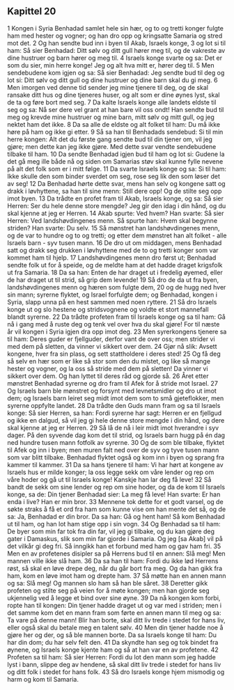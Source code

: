 ## Kapittel 20

1 Kongen i Syria Benhadad samlet hele sin hær, og to og tretti konger fulgte ham med hester og vogner; og han dro opp og kringsatte Samaria og stred mot det.
2 Og han sendte bud inn i byen til Akab, Israels konge,
3 og lot si til ham: Så sier Benhadad: Ditt sølv og ditt gull hører meg til, og de vakreste av dine hustruer og barn hører og meg til.
4 Israels konge svarte og sa: Det er som du sier, min herre konge! Jeg og alt hva mitt er, hører deg til.
5 Men sendebudene kom igjen og sa: Så sier Benhadad: Jeg sendte bud til deg og lot si: Ditt sølv og ditt gull og dine hustruer og dine barn skal du gi meg.
6 Men imorgen ved denne tid sender jeg mine tjenere til deg, og de skal ransake ditt hus og dine tjeneres huser, og alt som er dine øynes lyst, skal de ta og føre bort med seg.
7 Da kalte Israels konge alle landets eldste til seg og sa: Nå ser dere vel grant at han bare vil oss ondt! Han sendte bud til meg og krevde mine hustruer og mine barn, mitt sølv og mitt gull, og jeg nektet ham det ikke.
8 Da sa alle de eldste og alt folket til ham: Du må ikke høre på ham og ikke gi etter.
9 Så sa han til Benhadads sendebud: Si til min herre kongen: Alt det du første gang sendte bud til din tjener om, vil jeg gjøre; men dette kan jeg ikke gjøre. Med dette svar vendte sendebudene tilbake til ham.
10 Da sendte Benhadad igjen bud til ham og lot si: Gudene la det gå meg ille både nå og siden om Samarias støv skal kunne fylle nevene på alt det folk som er i mitt følge.
11 Da svarte Israels konge og sa: Si til ham: Ikke skulle den som binder sverdet om seg, rose seg lik den som løser det av seg!
12 Da Benhadad hørte dette svar, mens han selv og kongene satt og drakk i løvhyttene, sa han til sine menn: Still dere opp! Og de stilte seg opp imot byen.
13 Da trådte en profet fram til Akab, Israels konge, og sa: Så sier Herren: Ser du hele denne store mengde? Jeg gir den idag i din hånd, og du skal kjenne at jeg er Herren.
14 Akab spurte: Ved hvem? Han svarte: Så sier Herren: Ved landshøvdingenes menn. Så spurte han: Hvem skal begynne striden? Han svarte: Du selv.
15 Så mønstret han landshøvdingenes menn, og de var to hundre og to og tretti; og etter dem mønstret han alt folket - alle Israels barn - syv tusen mann.
16 De dro ut om middagen, mens Benhadad satt og drakk seg drukken i løvhyttene med de to og tretti konger som var kommet ham til hjelp.
17 Landshøvdingenes menn dro først ut; Benhadad sendte folk ut for å speide, og de meldte ham at det hadde draget krigsfolk ut fra Samaria.
18 Da sa han: Enten de har draget ut i fredelig øyemed, eller de har draget ut til strid, så grip dem levende!
19 Så dro de da ut fra byen, landshøvdingenes menn og hæren som fulgte dem,
20 og de hugg ned hver sin mann; syrerne flyktet, og Israel forfulgte dem; og Benhadad, kongen i Syria, slapp unna på en hest sammen med noen ryttere.
21 Så dro Israels konge ut og slo hestene og stridsvognene og voldte et stort mannefall blandt syrerne.
22 Da trådte profeten fram til Israels konge og sa til ham: Gå nå i gang med å ruste deg og tenk vel over hva du skal gjøre! For til næste år vil kongen i Syria igjen dra opp imot deg.
23 Men syrerkongens tjenere sa til ham: Deres guder er fjellguder, derfor vant de over oss; men strider vi med dem på sletten, da vinner vi sikkert over dem.
24 Gjør nå slik: Avsett kongene, hver fra sin plass, og sett stattholdere i deres sted!
25 Og få deg så selv en hær som er like så stor som den du mistet, og like så mange hester og vogner, og la oss så stride med dem på sletten! Da vinner vi sikkert over dem. Og han lyttet til deres råd og gjorde så.
26 Året etter mønstret Benhadad syrerne og dro fram til Afek for å stride mot Israel.
27 Og Israels barn ble mønstret og forsynt med levnetsmidler og dro ut imot dem; og Israels barn leiret seg midt imot dem som to små gjeteflokker, men syrerne oppfylte landet.
28 Da trådte den Guds mann fram og sa til Israels konge: Så sier Herren, sa han: Fordi syrerne har sagt: Herren er en fjellgud og ikke en dalgud, så vil jeg gi hele denne store mengde i din hånd, og dere skal kjenne at jeg er Herren.
29 Så lå de nå i leir midt imot hverandre i syv dager. På den syvende dag kom det til strid, og Israels barn hugg på én dag ned hundre tusen mann fotfolk av syrerne.
30 Og de som ble tilbake, flyktet til Afek og inn i byen; men muren falt ned over de syv og tyve tusen mann som var blitt tilbake. Benhadad flyktet også og kom inn i byen og sprang fra kammer til kammer.
31 Da sa hans tjenere til ham: Vi har hørt at kongene av Israels hus er milde konger; la oss legge sekk om våre lender og rep om våre hoder og gå ut til Israels konge! Kanskje han lar deg få leve!
32 Så bandt de sekk om sine lender og rep om sine hoder, og da de kom til Israels konge, sa de: Din tjener Benhadad sier: La meg få leve! Han svarte: Er han enda i live? Han er min bror.
33 Mennene tok dette for et godt varsel, og de søkte straks å få et ord fra ham som kunne vise om han mente det så, og de sa: Ja, Benhadad er din bror. Da sa han: Gå og hent ham! Så kom Benhadad ut til ham, og han lot ham stige opp i sin vogn.
34 Og Benhadad sa til ham: De byer som min far tok fra din far, vil jeg gi tilbake, og du kan gjøre deg gater i Damaskus, slik som min far gjorde i Samaria. Og jeg [sa Akab] vil på det vilkår gi deg fri. Så inngikk han et forbund med ham og gav ham fri.
35 Men en av profetenes disipler sa på Herrens bud til en annen: Slå meg! Men mannen ville ikke slå ham.
36 Da sa han til ham: Fordi du ikke lød Herrens røst, så skal en løve drepe deg, når du går bort fra meg. Og da han gikk fra ham, kom en løve imot ham og drepte ham.
37 Så møtte han en annen mann og sa: Slå meg! Og mannen slo ham så han ble såret.
38 Deretter gikk profeten og stilte seg på veien for å møte kongen; men han gjorde seg ukjennelig ved å legge et bind over sine øyne.
39 Da nå kongen kom forbi, ropte han til kongen: Din tjener hadde draget ut og var med i striden; men i det samme kom det en mann fram som førte en annen mann til meg og sa: Ta vare på denne mann! Blir han borte, skal ditt liv trede i stedet for hans liv, eller også skal du betale meg en talent sølv.
40 Men din tjener hadde noe å gjøre her og der, og så ble mannen borte. Da sa Israels konge til ham: Du har din dom; du har selv felt den.
41 Da skyndte han seg og tok bindet fra øynene, og Israels konge kjente ham og så at han var en av profetene.
42 Profeten sa til ham: Så sier Herren: Fordi du lot den mann som jeg hadde lyst i bann, slippe deg av hendene, så skal ditt liv trede i stedet for hans liv og ditt folk i stedet for hans folk.
43 Så dro Israels konge hjem mismodig og harm og kom til Samaria.
